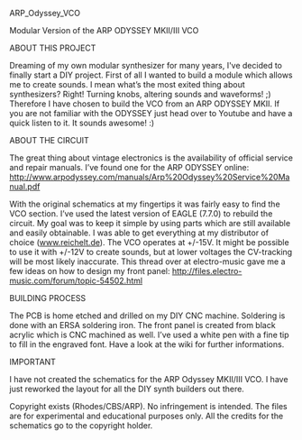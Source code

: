 ARP_Odyssey_VCO

Modular Version of the ARP ODYSSEY MKII/III VCO

ABOUT THIS PROJECT

Dreaming of my own modular synthesizer for many years, I've decided to finally start a DIY project. First of all I wanted to build a module which allows me to create sounds. I mean what’s the most exited thing about synthesizers? Right! Turning knobs, altering sounds and waveforms! ;) Therefore I have chosen to build the VCO from an ARP ODYSSEY MKII. If you are not familiar with the ODYSSEY just head over to Youtube and have a quick listen to it. It sounds awesome! :)

ABOUT THE CIRCUIT

The great thing about vintage electronics is the availability of official service and repair manuals. I’ve found one for the ARP ODYSSEY online:
http://www.arpodyssey.com/manuals/Arp%20Odyssey%20Service%20Manual.pdf

With the original schematics at my fingertips it was fairly easy to find the VCO section. I’ve used the latest version of EAGLE (7.7.0) to rebuild the circuit. My goal was to keep it simple by using parts which are still available and easily obtainable. I was able to get everything at my distributor of choice (www.reichelt.de). The VCO operates at +/-15V. It might be possible to use it with +/-12V to create sounds, but at lower voltages the CV-tracking will be most likely inaccurate.
This thread over at electro-music gave me a few ideas on how to design my front panel: 
http://files.electro-music.com/forum/topic-54502.html

BUILDING PROCESS

The PCB is home etched and drilled on my DIY CNC machine. 
Soldering is done with an ERSA soldering iron.
The front panel is created from black acrylic which is CNC machined as well.
I’ve used a white pen with a fine tip to fill in the engraved font.
Have a look at the wiki for further informations.


IMPORTANT

I have not created the schematics for the ARP Odyssey MKII/III VCO. I have just reworked the layout for all the DIY synth builders out there.

Copyright exists (Rhodes/CBS/ARP). No infringement is intended. The files are for experimental and educational purposes only. All the credits for the schematics go to the copyright holder. 
